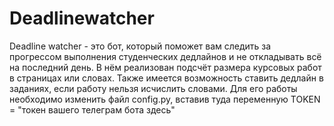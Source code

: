 # Deadlinewatcher
Deadline watcher - это бот, который поможет вам следить за прогрессом выполнения студенческих дедлайнов и не откладывать всё на последний день. В нём реализован подсчёт размера курсовых работ в страницах или словах. Также имеется возможность ставить дедлайн в заданиях, если работу нельзя исчислить словами. Для его работы необходимо изменить файл config.py, вставив туда переменную TOKEN = "токен вашего телеграм бота здесь" <br><br>

